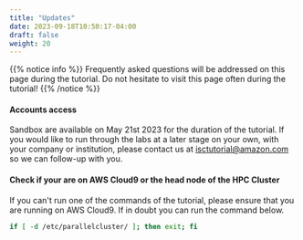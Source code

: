 ```yaml
---
title: "Updates"
date: 2023-09-18T10:50:17-04:00
draft: false
weight: 20
---
```


{{% notice info  %}}
Frequently asked questions will be addressed on this page during the tutorial. Do not hesitate to visit this page often during the tutorial!
{{% /notice %}}

#### Accounts access

Sandbox are available on May 21st 2023 for the duration of the tutorial. If you would like to run through the labs at a later stage on your own, with your company or institution, please contact us at isctutorial@amazon.com so we can follow-up with you.

#### Check if your are on AWS Cloud9 or the head node of the HPC Cluster

If you can't run one of the commands of the tutorial, please ensure that you are running on AWS Cloud9. If in doubt you can run the command below.

```bash
if [ -d /etc/parallelcluster/ ]; then exit; fi
```
